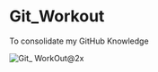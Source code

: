 # Git_Workout
To consolidate my GitHub Knowledge 

![Git_ WorkOut@2x](https://github.com/user-attachments/assets/bd7a2410-7060-4012-82c0-abf741a9fc6f)

